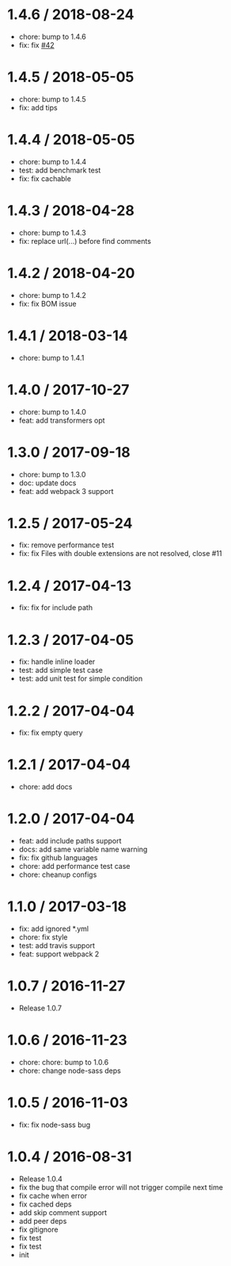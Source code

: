 
1.4.6 / 2018-08-24
==================

  * chore: bump to 1.4.6
  * fix: fix [#42](http://github.com/yibn2008/fast-sass-loader/issues/42)

1.4.5 / 2018-05-05
==================

  * chore: bump to 1.4.5
  * fix: add tips

1.4.4 / 2018-05-05
==================

  * chore: bump to 1.4.4
  * test: add benchmark test
  * fix: fix cachable

1.4.3 / 2018-04-28
==================

  * chore: bump to 1.4.3
  * fix: replace url(...) before find comments

1.4.2 / 2018-04-20
==================

  * chore: bump to 1.4.2
  * fix: fix BOM issue

1.4.1 / 2018-03-14
==================

  * chore: bump to 1.4.1

1.4.0 / 2017-10-27
==================

  * chore: bump to 1.4.0
  * feat: add transformers opt

1.3.0 / 2017-09-18
==================

  * chore: bump to 1.3.0
  * doc: update docs
  * feat: add webpack 3 support

1.2.5 / 2017-05-24
==================

  * fix: remove performance test
  * fix: fix Files with double extensions are not resolved, close #11

1.2.4 / 2017-04-13
==================

  * fix: fix for include path

1.2.3 / 2017-04-05
==================

  * fix: handle inline loader
  * test: add simple test case
  * test: add unit test for simple condition

1.2.2 / 2017-04-04
==================

  * fix: fix empty query

1.2.1 / 2017-04-04
==================

  * chore: add docs

1.2.0 / 2017-04-04
==================

  * feat: add include paths support
  * docs: add same variable name warning
  * fix: fix github languages
  * chore: add performance test case
  * chore: cheanup configs

1.1.0 / 2017-03-18
==================

  * fix: add ignored \*.yml
  * chore: fix style
  * test: add travis support
  * feat: support webpack 2

1.0.7 / 2016-11-27
==================

  * Release 1.0.7

1.0.6 / 2016-11-23
==================

  * chore: chore: bump to 1.0.6
  * chore: change node-sass deps

1.0.5 / 2016-11-03
==================

  * fix: fix node-sass bug

1.0.4 / 2016-08-31
==================

  * Release 1.0.4
  * fix the bug that compile error will not trigger compile next time
  * fix cache when error
  * fix  cached deps
  * add skip comment support
  * add peer deps
  * fix gitignore
  * fix test
  * fix test
  * init
